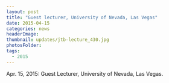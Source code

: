 ```yaml
---
layout: post
title: "Guest lecturer, University of Nevada, Las Vegas"
date: 2015-04-15
categories: news
headerImage:
thumbnail: updates/jtb-lecture_430.jpg
photosFolder:
tags:
  - 2015
---
```


Apr. 15, 2015: Guest Lecturer, University of Nevada, Las Vegas.
